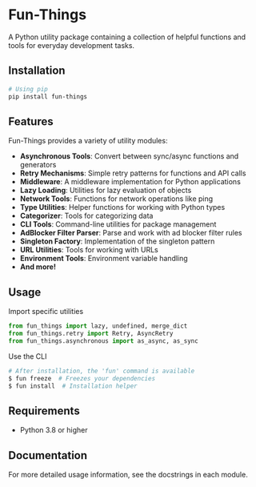 # Fun-Things

A Python utility package containing a collection of helpful functions and tools for everyday development tasks.

## Installation

```bash
# Using pip
pip install fun-things
```

## Features

Fun-Things provides a variety of utility modules:

- **Asynchronous Tools**: Convert between sync/async functions and generators
- **Retry Mechanisms**: Simple retry patterns for functions and API calls
- **Middleware**: A middleware implementation for Python applications
- **Lazy Loading**: Utilities for lazy evaluation of objects
- **Network Tools**: Functions for network operations like ping
- **Type Utilities**: Helper functions for working with Python types
- **Categorizer**: Tools for categorizing data
- **CLI Tools**: Command-line utilities for package management
- **AdBlocker Filter Parser**: Parse and work with ad blocker filter rules
- **Singleton Factory**: Implementation of the singleton pattern
- **URL Utilities**: Tools for working with URLs
- **Environment Tools**: Environment variable handling
- **And more!**

## Usage

Import specific utilities

```python
from fun_things import lazy, undefined, merge_dict
from fun_things.retry import Retry, AsyncRetry
from fun_things.asynchronous import as_async, as_sync
```

Use the CLI

```sh
# After installation, the 'fun' command is available
$ fun freeze  # Freezes your dependencies
$ fun install  # Installation helper
```

## Requirements

- Python 3.8 or higher

## Documentation

For more detailed usage information, see the docstrings in each module.
